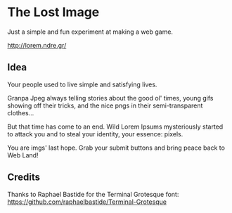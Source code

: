 The Lost Image
==============

Just a simple and fun experiment at making a web game.

http://lorem.ndre.gr/

Idea
----

Your people used to live simple and satisfying lives.

Granpa Jpeg always telling stories about the good ol' times, young gifs showing off their tricks, and the nice pngs in their semi-transparent clothes...

But that time has come to an end. Wild Lorem Ipsums mysteriously started to attack you and to steal your identity, your essence: pixels.

You are imgs' last hope. Grab your submit buttons and bring peace back to Web Land!

Credits
-------

Thanks to Raphael Bastide for the Terminal Grotesque font: https://github.com/raphaelbastide/Terminal-Grotesque